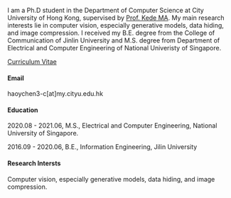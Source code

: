 
I am a Ph.D student in the Department of Computer Science at City University of Hong Kong, supervised by <a href="https://kedema.org/">Prof. Kede MA</a>. My main research interests lie in computer vision, especially generative models, data hiding, and image compression. I received my B.E. degree from the College of Communication of Jinlin University and M.S. degree from Department of Electrical and Computer Engineering of National Univeristy of Singapore.

<a href="https://drive.google.com/file/d/1tGAQN99v1qkrcqNVHmIV9VMdpHivpsgH/view?usp=drive_link">Curriculum Vitae</a>

#### Email
haoychen3-c[at]my.cityu.edu.hk

#### Education
2020.08 - 2021.06, M.S., Electrical and Computer Engineering, National University of Singapore.

2016.09 - 2020.06, B.E., Information Engineering, Jilin University

#### Research Intersts
Computer vision, especially generative models, data hiding, and image compression.
